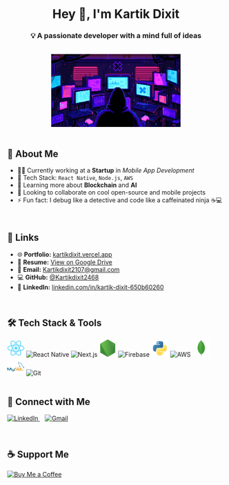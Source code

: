 <h1 align="center">Hey 👋, I'm Kartik Dixit</h1>
<h3 align="center">💡 A passionate developer with a mind full of ideas</h3>

<br/>

<div align="center">
  <img src="https://github.com/Kartikdixit2468/Kartikdixit2468/blob/main/programmer_1.gif?raw=true" alt="kartikdixit" width="300"/>
</div>

<br/>

## 🚀 About Me

- 👨‍💻 Currently working at a **Startup** in *Mobile App Development*
- 🔧 Tech Stack: `React Native`, `Node.js`, `AWS`
- 🌱 Learning more about **Blockchain** and **AI**
- 🤝 Looking to collaborate on cool open-source and mobile projects
- ⚡ Fun fact: I debug like a detective and code like a caffeinated ninja ☕💻

<br/>

## 🔗 Links

- 🌐 **Portfolio:** [kartikdixit.vercel.app](https://kartikdixit.vercel.app/)
- 📄 **Resume:** [View on Google Drive](https://drive.google.com/file/d/19X42aVLFpZ8tCKukpA3h_m_r1V0CXauQ/view?usp=drive_link)
- 💬 **Email:** [Kartikdixit2107@gmail.com](mailto:Kartikdixit2107@gmail.com)
- 💻 **GitHub:** [@Kartikdixit2468](https://github.com/Kartikdixit2468)
- 🔗 **LinkedIn:** [linkedin.com/in/kartik-dixit-650b60260](https://linkedin.com/in/kartik-dixit-650b60260)

<br/>

## 🛠️ Tech Stack & Tools

<div align="left">
  <img src="https://raw.githubusercontent.com/devicons/devicon/master/icons/react/react-original.svg" width="40" title="React"/>
  <img src="https://reactnative.dev/img/header_logo.svg" width="40" title="React Native"/>
  <img src="https://cdn.jsdelivr.net/gh/devicons/devicon/icons/nextjs/nextjs-original.svg" width="40" title="Next.js"/>
  <img src="https://raw.githubusercontent.com/devicons/devicon/master/icons/nodejs/nodejs-original.svg" width="40" title="Node.js"/>
  <img src="https://www.vectorlogo.zone/logos/firebase/firebase-icon.svg" width="40" title="Firebase"/>
  <img src="https://raw.githubusercontent.com/devicons/devicon/master/icons/python/python-original.svg" width="40" title="Python"/>
  <img src="https://cdn.jsdelivr.net/gh/devicons/devicon/icons/amazonwebservices/amazonwebservices-original.svg" width="40" title="AWS"/>
  <img src="https://raw.githubusercontent.com/devicons/devicon/master/icons/mongodb/mongodb-original.svg" width="40" title="MongoDB"/>
  <img src="https://raw.githubusercontent.com/devicons/devicon/master/icons/mysql/mysql-original-wordmark.svg" width="40" title="MySQL"/>
  <img src="https://www.vectorlogo.zone/logos/git-scm/git-scm-icon.svg" width="40" title="Git"/>
</div>

<br/>

## 🤝 Connect with Me

<p>
  <a href="https://linkedin.com/in/kartik-dixit-650b60260" target="_blank">
    <img src="https://cdn.jsdelivr.net/gh/devicons/devicon/icons/linkedin/linkedin-original.svg" width="40" alt="LinkedIn"/>
  </a>
  &nbsp;&nbsp;
  <a href="mailto:Kartikdixit2107@gmail.com" target="_blank">
    <img src="https://upload.wikimedia.org/wikipedia/commons/4/4e/Gmail_Icon.png" width="40" alt="Gmail"/>
  </a>
</p>

<br/>

## ☕ Support Me

<a href="https://www.buymeacoffee.com/kartikdixit" target="_blank">
  <img src="https://cdn.buymeacoffee.com/buttons/v2/default-yellow.png" height="50" width="210" alt="Buy Me a Coffee" />
</a>


<!-- 
<p>&nbsp;
<img align="center" src="https://github-readme-stats.vercel.app/api?username=kartikdixit2468&show_icons=true&locale=en" alt="kartikdixit2468" /></p> 
-->
<!--
**Kartikdixit2468/Kartikdixit2468** is a ✨ _special_ ✨ repository because its `README.md` (this file) appears on your GitHub profile.

Here are some ideas to get you started:

- 🔭 I’m currently working on ...
- 🌱 I’m currently learning ...
- 👯 I’m looking to collaborate on ...
- 🤔 I’m looking for help with ...
- 💬 Ask me about ...
- 📫 How to reach me: ...
- 😄 Pronouns: ...
- ⚡ Fun fact: ...
-->
